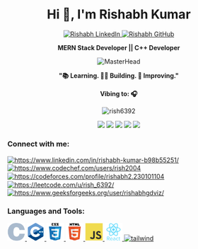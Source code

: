 
                                            
<h1 align="center">Hi 👋, I'm Rishabh Kumar</h1>
<p align="center"> 
  <a href="https://www.linkedin.com/in/rishabh-kumar-b98b55251/"> 
    <img src="https://img.shields.io/badge/linkedin-%b98b55251.svg?&style=for-the-badge&logo=linkedin&logoColor=white" alt="Rishabh LinkedIn" height='20' width='90'/>
  </a>
  <a href="https://github.com/Rish6392"> 
    <img src="https://img.shields.io/static/v1?message=GitHub&style=for-the-badge&logo=github&&logoColor=white&label=%20" alt="Rishabh GitHub" height='20' width='80'/>  
  </a>
</p>

<div align="center" width="50%">
  <p><strong>MERN Stack Developer || C++ Developer</strong>  </p>
 <img src="https://user-images.githubusercontent.com/90236635/232446433-d5540fa2-fe28-4bb8-b929-cdb51fe61336.gif" alt="MasterHead" style="height: 200px; width: auto;">
  <br>
  <p><strong>"📚 Learning. 👨‍💻 Building. 🔁 Improving."<br><br> Vibing to: 🎧</strong></p>
  <!-- Streak feature -->
 <p><img align="center" src="https://github-readme-streak-stats.herokuapp.com/?user=rish6392&theme=dark" alt="rish6392" /></p>

</div>

<div align="center">
  <img height="180em" src="https://github-profile-summary-cards.vercel.app/api/cards/profile-details?username=rish6392&theme=github_dark" />
  <img height="180em" src="https://github-profile-summary-cards.vercel.app/api/cards/repos-per-language?username=rish6392&theme=github_dark" />
  <img height="180em" src="https://github-profile-summary-cards.vercel.app/api/cards/most-commit-language?username=rish6392&theme=github_dark" />
  <img height="180em" src="https://github-profile-summary-cards.vercel.app/api/cards/stats?username=rish6392&theme=github_dark" />
  <img height="180em" src="https://github-profile-summary-cards.vercel.app/api/cards/productive-time?username=rish6392&theme=github_dark" />
</div>

<h3 align="left">Connect with me:</h3>
<p align="left">
<a href="https://linkedin.com/in/https://www.linkedin.com/in/rishabh-kumar-b98b55251/" target="blank"><img align="center" src="https://raw.githubusercontent.com/rahuldkjain/github-profile-readme-generator/master/src/images/icons/Social/linked-in-alt.svg" alt="https://www.linkedin.com/in/rishabh-kumar-b98b55251/" height="30" width="40" /></a>
<a href="https://www.codechef.com/users/https://www.codechef.com/users/rish2004" target="blank"><img align="center" src="https://cdn.jsdelivr.net/npm/simple-icons@3.1.0/icons/codechef.svg" alt="https://www.codechef.com/users/rish2004" height="30" width="40" /></a>
<a href="https://codeforces.com/profile/https://codeforces.com/profile/rishabh2.230101104" target="blank"><img align="center" src="https://raw.githubusercontent.com/rahuldkjain/github-profile-readme-generator/master/src/images/icons/Social/codeforces.svg" alt="https://codeforces.com/profile/rishabh2.230101104" height="30" width="40" /></a>
<a href="https://www.leetcode.com/https://leetcode.com/u/rish_6392/" target="blank"><img align="center" src="https://raw.githubusercontent.com/rahuldkjain/github-profile-readme-generator/master/src/images/icons/Social/leet-code.svg" alt="https://leetcode.com/u/rish_6392/" height="30" width="40" /></a>
<a href="https://auth.geeksforgeeks.org/user/https://www.geeksforgeeks.org/user/rishabhgdviz/" target="blank"><img align="center" src="https://raw.githubusercontent.com/rahuldkjain/github-profile-readme-generator/master/src/images/icons/Social/geeks-for-geeks.svg" alt="https://www.geeksforgeeks.org/user/rishabhgdviz/" height="30" width="40" /></a>
</p>

<h3 align="left">Languages and Tools:</h3>
<p align="left"> <a href="https://www.cprogramming.com/" target="_blank" rel="noreferrer"> <img src="https://raw.githubusercontent.com/devicons/devicon/master/icons/c/c-original.svg" alt="c" width="40" height="40"/> </a> <a href="https://www.w3schools.com/cpp/" target="_blank" rel="noreferrer"> <img src="https://raw.githubusercontent.com/devicons/devicon/master/icons/cplusplus/cplusplus-original.svg" alt="cplusplus" width="40" height="40"/> </a> <a href="https://www.w3schools.com/css/" target="_blank" rel="noreferrer"> <img src="https://raw.githubusercontent.com/devicons/devicon/master/icons/css3/css3-original-wordmark.svg" alt="css3" width="40" height="40"/> </a> <a href="https://www.w3.org/html/" target="_blank" rel="noreferrer"> <img src="https://raw.githubusercontent.com/devicons/devicon/master/icons/html5/html5-original-wordmark.svg" alt="html5" width="40" height="40"/> </a> <a href="https://developer.mozilla.org/en-US/docs/Web/JavaScript" target="_blank" rel="noreferrer"> <img src="https://raw.githubusercontent.com/devicons/devicon/master/icons/javascript/javascript-original.svg" alt="javascript" width="40" height="40"/> </a> <a href="https://reactjs.org/" target="_blank" rel="noreferrer"> <img src="https://raw.githubusercontent.com/devicons/devicon/master/icons/react/react-original-wordmark.svg" alt="react" width="40" height="40"/> </a> <a href="https://tailwindcss.com/" target="_blank" rel="noreferrer"> <img src="https://www.vectorlogo.zone/logos/tailwindcss/tailwindcss-icon.svg" alt="tailwind" width="40" height="40"/> </a> </p>
